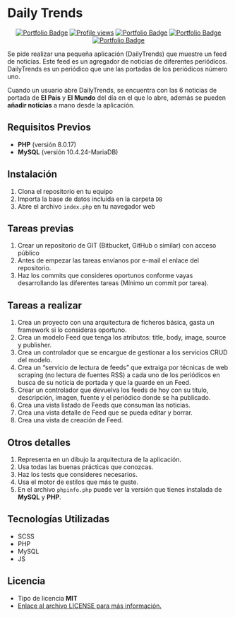 # Daily Trends

<p align="center">
<a href="https://cv.l5enio.com/"><img src="https://img.shields.io/badge/portfolio-web-blueviolet?style=flat&link=https://cv.l5enio.com/" alt="Portfolio Badge"></a>
<a href="https://github.com/soufian3raki"><img src="https://komarev.com/ghpvc/?username=soufian3raki&color=blueviolet" alt="Profile views"></a>
<a href="https://opensource.org/license/mit/"><img src="https://img.shields.io/badge/license-MIT-blueviolet" alt="Portfolio Badge"></a></a>
<a href="https://www.php.net/manual/es/intro-whatis.php"><img src="https://img.shields.io/badge/PHP-8.0.17-blueviolet" alt="Portfolio Badge"></a>
<a href="https://www.mysql.com/"><img src="https://img.shields.io/badge/MySQL-10.4.24--MariaDB-blueviolet" alt="Portfolio Badge"></a>
</p>

Se pide realizar una pequeña aplicación (DailyTrends) que muestre un feed de noticias. Este feed es un agregador de noticias de diferentes periódicos. DailyTrends es un periódico que une las portadas de los periódicos número uno.

Cuando un usuario abre DailyTrends, se encuentra con las 6 noticias de portada de **El Pais** y **El Mundo** del día en el que lo abre, además se pueden **añadir noticias** a mano desde la aplicación.

## Requisitos Previos

- **PHP** (versión 8.0.17)
- **MySQL** (versión 10.4.24-MariaDB)

## Instalación
1. Clona el repositorio en tu equipo
2. Importa la base de datos incluida en la carpeta `DB`
3. Abre el archivo `index.php` en tu navegador web

## Tareas previas
1. Crear un repositorio de GIT (Bitbucket, GitHub o similar) con acceso público
2. Antes de empezar las tareas envíanos por e-mail el enlace del repositorio.
3. Haz los commits que consideres oportunos conforme vayas desarrollando las diferentes tareas (Mínimo un commit por tarea).
## Tareas a realizar
1. Crea un proyecto con una arquitectura de ficheros básica, gasta un framework si lo consideras oportuno.
2. Crea un modelo Feed que tenga los atributos: title, body, image, source y publisher.
3. Crea un controlador que se encargue de gestionar a los servicios CRUD del modelo.
4. Crea un “servicio de lectura de feeds” que extraiga por técnicas de web scraping (no lectura de fuentes RSS) a cada uno de los periódicos en busca de su noticia de portada y que la guarde en un Feed.
5. Crear un controlador que devuelva los feeds de hoy con su título, descripción, imagen, fuente y el periódico donde se ha publicado.
6. Crea una vista listado de Feeds que consuman las noticias.
7. Crea una vista detalle de Feed que se pueda editar y borrar.
8. Crea una vista de creación de Feed.

## Otros detalles
1. Representa en un dibujo la arquitectura de la aplicación.
2. Usa todas las buenas prácticas que conozcas.
3. Haz los tests que consideres necesarios.
4. Usa el motor de estilos que más te guste.
5. En el archivo `phpinfo.php` puede ver la versión que tienes instalada de **MySQL** y **PHP**.

## Tecnologías Utilizadas

- SCSS
- PHP
- MySQL
- JS

## Licencia

- Tipo de licencia **MIT**
- [Enlace al archivo LICENSE para más información.](https://opensource.org/license/mit/)